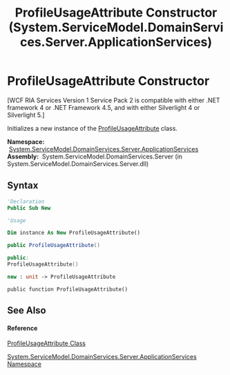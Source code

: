 ﻿---
title: ProfileUsageAttribute Constructor  (System.ServiceModel.DomainServices.Server.ApplicationServices)
TOCTitle: ProfileUsageAttribute Constructor
ms:assetid: M:System.ServiceModel.DomainServices.Server.ApplicationServices.ProfileUsageAttribute.#ctor
ms:mtpsurl: https://msdn.microsoft.com/en-us/library/system.servicemodel.domainservices.server.applicationservices.profileusageattribute.profileusageattribute(v=VS.91)
ms:contentKeyID: 28754547
ms.date: 01/27/2012
mtps_version: v=VS.91
f1_keywords:
- System.ServiceModel.DomainServices.Server.ApplicationServices.ProfileUsageAttribute.#ctor
- System.ServiceModel.DomainServices.Server.ApplicationServices.ProfileUsageAttribute.ProfileUsageAttribute
dev_langs:
- CSharp
- JScript
- VB
- FSharp
- c++
api_location:
- System.ServiceModel.DomainServices.Server.dll
api_name:
- System.ServiceModel.DomainServices.Server.ApplicationServices.ProfileUsageAttribute..ctor
api_type:
- Managed
topic_type:
- apiref
- kbSyntax
product_family_name: VS
ROBOTS: INDEX,FOLLOW
---

# ProfileUsageAttribute Constructor

\[WCF RIA Services Version 1 Service Pack 2 is compatible with either .NET framework 4 or .NET Framework 4.5, and with either Silverlight 4 or Silverlight 5.\]

Initializes a new instance of the [ProfileUsageAttribute](ff422064\(v=vs.91\).md) class.

**Namespace:**  [System.ServiceModel.DomainServices.Server.ApplicationServices](ff422719\(v=vs.91\).md)  
**Assembly:**  System.ServiceModel.DomainServices.Server (in System.ServiceModel.DomainServices.Server.dll)

## Syntax

``` vb
'Declaration
Public Sub New
```

``` vb
'Usage

Dim instance As New ProfileUsageAttribute()
```

``` csharp
public ProfileUsageAttribute()
```

``` c++
public:
ProfileUsageAttribute()
```

``` fsharp
new : unit -> ProfileUsageAttribute
```

``` jscript
public function ProfileUsageAttribute()
```

## See Also

#### Reference

[ProfileUsageAttribute Class](ff422064\(v=vs.91\).md)

[System.ServiceModel.DomainServices.Server.ApplicationServices Namespace](ff422719\(v=vs.91\).md)

